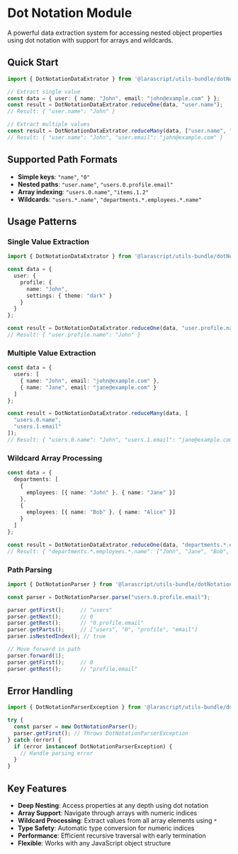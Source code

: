 # Dot Notation Module

A powerful data extraction system for accessing nested object properties using dot notation with support for arrays and wildcards.

## Quick Start

```typescript
import { DotNotationDataExtrator } from '@larascript/utils-bundle/dotNotation';

// Extract single value
const data = { user: { name: "John", email: "john@example.com" } };
const result = DotNotationDataExtrator.reduceOne(data, "user.name");
// Result: { "user.name": "John" }

// Extract multiple values
const result = DotNotationDataExtrator.reduceMany(data, ["user.name", "user.email"]);
// Result: { "user.name": "John", "user.email": "john@example.com" }
```

## Supported Path Formats

- **Simple keys**: `"name"`, `"0"`
- **Nested paths**: `"user.name"`, `"users.0.profile.email"`
- **Array indexing**: `"users.0.name"`, `"items.1.2"`
- **Wildcards**: `"users.*.name"`, `"departments.*.employees.*.name"`

## Usage Patterns

### Single Value Extraction
```typescript
import { DotNotationDataExtrator } from '@larascript/utils-bundle/dotNotation';

const data = {
  user: {
    profile: {
      name: "John",
      settings: { theme: "dark" }
    }
  }
};

const result = DotNotationDataExtrator.reduceOne(data, "user.profile.name");
// Result: { "user.profile.name": "John" }
```

### Multiple Value Extraction
```typescript
const data = {
  users: [
    { name: "John", email: "john@example.com" },
    { name: "Jane", email: "jane@example.com" }
  ]
};

const result = DotNotationDataExtrator.reduceMany(data, [
  "users.0.name",
  "users.1.email"
]);
// Result: { "users.0.name": "John", "users.1.email": "jane@example.com" }
```

### Wildcard Array Processing
```typescript
const data = {
  departments: [
    {
      employees: [{ name: "John" }, { name: "Jane" }]
    },
    {
      employees: [{ name: "Bob" }, { name: "Alice" }]
    }
  ]
};

const result = DotNotationDataExtrator.reduceOne(data, "departments.*.employees.*.name");
// Result: { "departments.*.employees.*.name": ["John", "Jane", "Bob", "Alice"] }
```

### Path Parsing
```typescript
import { DotNotationParser } from '@larascript/utils-bundle/dotNotation';

const parser = DotNotationParser.parse("users.0.profile.email");

parser.getFirst();     // "users"
parser.getNext();      // 0
parser.getRest();      // "0.profile.email"
parser.getParts();     // ["users", "0", "profile", "email"]
parser.isNestedIndex(); // true

// Move forward in path
parser.forward(1);
parser.getFirst();     // 0
parser.getRest();      // "profile.email"
```

## Error Handling

```typescript
import { DotNotationParserException } from '@larascript/utils-bundle/dotNotation';

try {
  const parser = new DotNotationParser();
  parser.getFirst(); // Throws DotNotationParserException
} catch (error) {
  if (error instanceof DotNotationParserException) {
    // Handle parsing error
  }
}
```

## Key Features

- **Deep Nesting**: Access properties at any depth using dot notation
- **Array Support**: Navigate through arrays with numeric indices
- **Wildcard Processing**: Extract values from all array elements using `*`
- **Type Safety**: Automatic type conversion for numeric indices
- **Performance**: Efficient recursive traversal with early termination
- **Flexible**: Works with any JavaScript object structure
